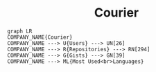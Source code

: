<h1 align="center">Courier</h1>

```mermaid
graph LR
COMPANY_NAME{Courier}
COMPANY_NAME ---> U{Users} ---> UN[26]
COMPANY_NAME ---> R{Repositories} ---> RN[294]
COMPANY_NAME ---> G{Gists} ---> GN[39]
COMPANY_NAME ---> ML{Most Used<br>Languages}
```
